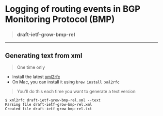 Logging of routing events in BGP Monitoring Protocol (BMP)
===========================================================

> ### draft-ietf-grow-bmp-rel

- - -

Generating text from xml
------------------------

> One time only

* Install the latest [xml2rfc](https://xml2rfc.tools.ietf.org/)
* On Mac, you can install it using ```brew install xml2rfc```

> You'll do this each time you want to generate a text version

```
$ xml2rfc draft-ietf-grow-bmp-rel.xml --text
Parsing file draft-ietf-grow-bmp-rel.xml
Created file draft-ietf-grow-bmp-rel.txt
```
